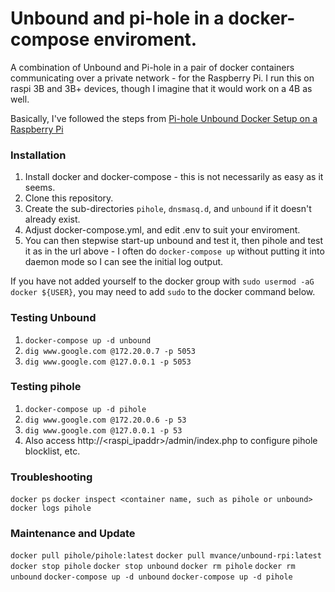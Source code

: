# Unbound and pi-hole in a docker-compose enviroment.
A combination of Unbound and Pi-hole in a pair of docker containers communicating over a private network - for the Raspberry Pi.  I run this on raspi 3B and 3B+ devices, though I imagine that it would work on a 4B as well.

Basically, I've followed the steps from [Pi-hole Unbound Docker Setup on a Raspberry Pi](https://www.xfelix.com/2020/09/pihole-unbound-docker-setup-on-raspberry-pi/)

### Installation

1. Install docker and docker-compose - this is not necessarily as easy as it seems.
2. Clone this repository.
3. Create the sub-directories `pihole`, `dnsmasq.d`, and `unbound` if it doesn't already exist.
4. Adjust docker-compose.yml, and edit .env to suit your enviroment.
5. You can then stepwise start-up unbound and test it, then pihole and test it as in the url above - I often do `docker-compose up` without putting it into daemon mode so I can see the initial log output.

If you have not added yourself to the docker group with `sudo usermod -aG docker ${USER}`, you may need to add `sudo` to the docker command below.

### Testing Unbound

1. `docker-compose up -d unbound`
2. `dig www.google.com @172.20.0.7 -p 5053`
3. `dig www.google.com @127.0.0.1 -p 5053`

### Testing pihole

1. `docker-compose up -d pihole`
2. `dig www.google.com @172.20.0.6 -p 53`
3. `dig www.google.com @127.0.0.1 -p 53`
4. Also access http://<raspi_ipaddr>/admin/index.php to configure pihole blocklist, etc.

### Troubleshooting

`docker ps`
`docker inspect <container name, such as pihole or unbound>`
`docker logs pihole`

### Maintenance and Update

`docker pull pihole/pihole:latest`
`docker pull mvance/unbound-rpi:latest`
`docker stop pihole`
`docker stop unbound`
`docker rm pihole`
`docker rm unbound`
`docker-compose up -d unbound`
`docker-compose up -d pihole`


